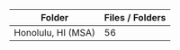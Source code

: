 | Folder             |   Files / Folders |
|--------------------|-------------------|
| Honolulu, HI (MSA) |                56 |